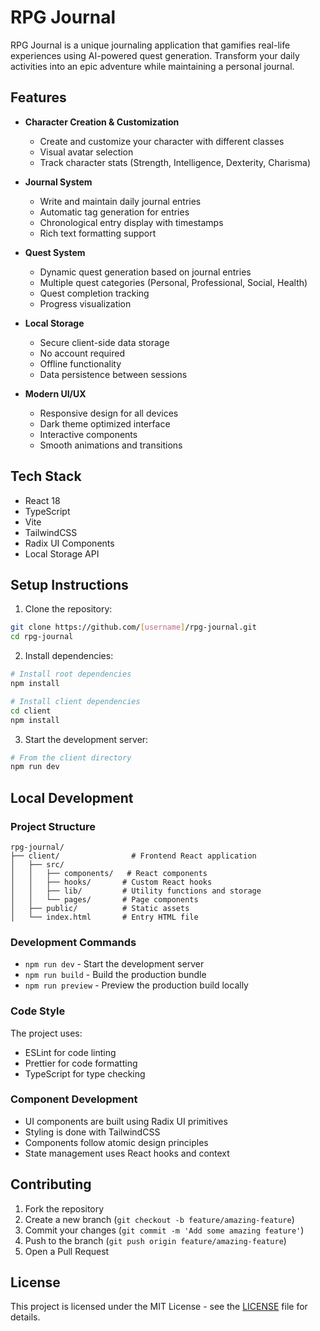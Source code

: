 # RPG Journal

RPG Journal is a unique journaling application that gamifies real-life experiences using AI-powered quest generation. Transform your daily activities into an epic adventure while maintaining a personal journal.

## Features

- **Character Creation & Customization**
  - Create and customize your character with different classes
  - Visual avatar selection
  - Track character stats (Strength, Intelligence, Dexterity, Charisma)

- **Journal System**
  - Write and maintain daily journal entries
  - Automatic tag generation for entries
  - Chronological entry display with timestamps
  - Rich text formatting support

- **Quest System**
  - Dynamic quest generation based on journal entries
  - Multiple quest categories (Personal, Professional, Social, Health)
  - Quest completion tracking
  - Progress visualization

- **Local Storage**
  - Secure client-side data storage
  - No account required
  - Offline functionality
  - Data persistence between sessions

- **Modern UI/UX**
  - Responsive design for all devices
  - Dark theme optimized interface
  - Interactive components
  - Smooth animations and transitions

## Tech Stack

- React 18
- TypeScript
- Vite
- TailwindCSS
- Radix UI Components
- Local Storage API

## Setup Instructions

1. Clone the repository:
```bash
git clone https://github.com/[username]/rpg-journal.git
cd rpg-journal
```

2. Install dependencies:
```bash
# Install root dependencies
npm install

# Install client dependencies
cd client
npm install
```

3. Start the development server:
```bash
# From the client directory
npm run dev
```

## Local Development

### Project Structure

```
rpg-journal/
├── client/                # Frontend React application
│   ├── src/
│   │   ├── components/   # React components
│   │   ├── hooks/       # Custom React hooks
│   │   ├── lib/         # Utility functions and storage
│   │   └── pages/       # Page components
│   ├── public/          # Static assets
│   └── index.html       # Entry HTML file
```

### Development Commands

- `npm run dev` - Start the development server
- `npm run build` - Build the production bundle
- `npm run preview` - Preview the production build locally

### Code Style

The project uses:
- ESLint for code linting
- Prettier for code formatting
- TypeScript for type checking

### Component Development

- UI components are built using Radix UI primitives
- Styling is done with TailwindCSS
- Components follow atomic design principles
- State management uses React hooks and context

## Contributing

1. Fork the repository
2. Create a new branch (`git checkout -b feature/amazing-feature`)
3. Commit your changes (`git commit -m 'Add some amazing feature'`)
4. Push to the branch (`git push origin feature/amazing-feature`)
5. Open a Pull Request

## License

This project is licensed under the MIT License - see the [LICENSE](LICENSE) file for details.
